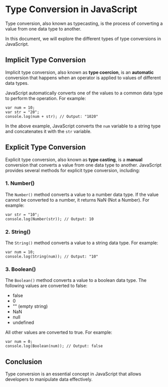 # Type Conversion in JavaScript

Type conversion, also known as typecasting, is the process of converting a value from one data type to another. 

In this document, we will explore the different types of type conversions in JavaScript.

## Implicit Type Conversion

Implicit type conversion, also known as **type coercion**, is an **automatic** conversion that happens when an operator is applied to values of different data types. 

JavaScript automatically converts one of the values to a common data type to perform the operation. For example:

```
var num = 10;
var str = "20";
console.log(num + str); // Output: "1020"

```

In the above example, JavaScript converts the `num` variable to a string type and concatenates it with the `str` variable.

## Explicit Type Conversion

Explicit type conversion, also known as **type casting**, is a **manual** conversion that converts a value from one data type to another. JavaScript provides several methods for explicit type conversion, including:

### 1. Number()

The `Number()` method converts a value to a number data type. If the value cannot be converted to a number, it returns NaN (Not a Number). For example:

```
var str = "10";
console.log(Number(str)); // Output: 10

```

### 2. String()

The `String()` method converts a value to a string data type. For example:

```
var num = 10;
console.log(String(num)); // Output: "10"

```

### 3. Boolean()

The `Boolean()` method converts a value to a boolean data type. The following values are converted to false:

- false
- 0
- "" (empty string)
- NaN
- null
- undefined

All other values are converted to true. For example:

```
var num = 0;
console.log(Boolean(num)); // Output: false

```

## Conclusion

Type conversion is an essential concept in JavaScript that allows developers to manipulate data effectively.